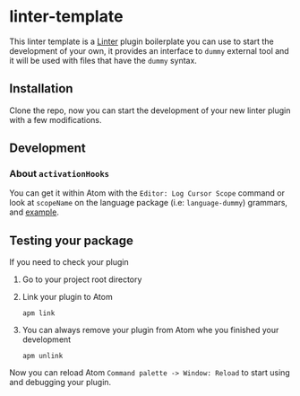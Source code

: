 linter-template
=========================

This linter template is a [Linter](https://github.com/AtomLinter/Linter) plugin boilerplate you can use to start the development of your own, it provides an interface to `dummy` external tool and it will be used with files that have the `dummy` syntax.

## Installation
Clone the repo, now you can start the development of your new linter plugin with a few modifications.

## Development

### About `activationHooks`

You can get it within Atom with the `Editor: Log Cursor Scope` command or look at `scopeName` on the language package (i.e: `language-dummy`) grammars, and [example](https://github.com/atom/language-ruby/blob/master/grammars/ruby.cson#L2).

## Testing your package
If you need to check your plugin
1. Go to your project root directory

2. Link your plugin to Atom
   ```
   apm link
   ```
3. You can always remove your plugin from Atom whe you finished your development
   ```
   apm unlink
   ```

Now you can reload Atom `Command palette -> Window: Reload` to start using and debugging your plugin.
